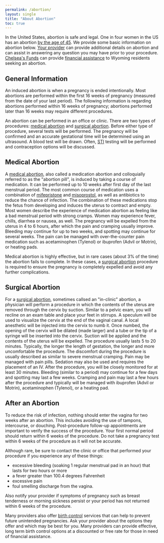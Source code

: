 ```yaml
---
permalink: /abortion/
layout: single
title: "About Abortion"
toc: true
---
```


In the United States, abortion is safe and legal. One in four women in
the US has an abortion [by the age of
45](https://www.guttmacher.org/fact-sheet/induced-abortion-united-states). We
provide some basic information on abortion below. [Your
provider](/providers) can provide additional details on abortion and
can assist in answering any question you may have prior to your
procedure. [Chelsea's Funds](/) can provide [financial
assistance](/financial) to Wyoming residents seeking an abortion.

## General Information

An induced abortion is when a pregnancy is ended intentionally. Most
abortions are performed within the first 16 weeks of pregnancy
(measured from the date of your last period). The following
information is regarding abortions performed within 16 weeks of
pregnancy; abortions performed later than 16 weeks may require
different procedures.

An abortion can be performed in an office or clinic. There are two
types of procedures: [medical abortion](#medical-abortion) and
[surgical abortion](#surgical-abortion). Before either type of
procedure, several tests will be performed. The pregnancy will be
confirmed and an accurate gestational time will be determined using an
ultrasound. A blood test will be drawn. Often,
[STI](https://www.plannedparenthood.org/learn/stds-hiv-safer-sex)
testing will be performed and contraception options will be discussed.

## Medical Abortion

A [medical
abortion](https://www.plannedparenthood.org/learn/abortion/the-abortion-pill),
also called a medication abortion and colloquially referred to as the
"abortion pill", is induced by taking a course of medication. It can
be performed up to 10 weeks after first day of the last menstrual
period. The most common course of medication uses a combination of
[mifepristone](https://medlineplus.gov/druginfo/meds/a600042.html) and
[misoprostol](https://medlineplus.gov/druginfo/meds/a689009.html), as
well as antibiotics to reduce the chance of infection. The combination
of these medications stop the fetus from developing and induces the
uterus to contract and empty. Most women describe the experience of
medication abortion as feeling like a bad menstrual period with strong
cramps. Women may experience fever, chills, diarrhea or nausea, as
well. The pregnancy will be expelled from the uterus in 4 to 6 hours,
after which the pain and cramping usually improve. Bleeding may
continue for up to two weeks, and spotting may continue for several
weeks. The pain can be managed with over-the-counter pain medication
such as acetaminophen (Tylenol) or ibuprofen (Advil or Motrin), or
heating pads.

Medical abortion is highly effective, but in rare cases (about 3% of
the time) the abortion fails to complete. In these cases, a [surgical
abortion](#surgical-abortion) procedure is required to ensure the
pregnancy is completely expelled and avoid any further complications.

## Surgical Abortion

For a [surgical
abortion](https://www.plannedparenthood.org/learn/abortion/in-clinic-abortion-procedures),
sometimes callsed an "in-clinic" abortion, a physician will perform a
procedure in which the contents of the uterus are removed through the
cervix by suction. Similar to a pelvic exam, you will recline on an
exam table and place your feet in stirrups. A speculum will be used to
visualize the cervix at the end of the vaginal canal. A local
anesthetic will be injected into the cervix to numb it. Once numbed,
the opening of the cervix will be dilated (made larger) and a tube or
the tip of a syringe will be inserted into the cervix. Suction will be
applied and the contents of the uterus will be expelled. The procedure
usually lasts 5 to 20 minutes. Typically, the longer the length of
gestation, the longer and more uncomfortable the procedure. The
discomfort during the procedure is usually described as similar to
severe menstrual cramping. Pain may be managed with pain
pills. Sedation may also be used and requires the placement of an
IV. After the procedure, you will be closely monitored for at least 30
minutes. Bleeding (similar to a period) may continue for a few days
and spotting may last a few weeks. Cramping and pain may last a few
hours after the procedure and typically will be managed with ibuprofen
(Advil or Motrin), acetaminophen (Tylenol), or a heating pad.

## After an Abortion

To reduce the risk of infection, nothing should enter the vagina for
two weeks after an abortion. This includes avoiding the use of
tampons, intercourse, or douching. Post-procedure follow-up
appointments are important to verify the success of the
procedure. Your first normal period should return within 6 weeks of
the procedure. Do not take a pregnancy test within 6 weeks of the
procedure as it will not be accurate.

Although rare, be sure to contact the clinic or office that performed
your procedure if you experience any of these things:

* excessive bleeding (soaking 1 regular menstrual pad in an
  hour) that lasts for two hours or more
* a fever greater than 100.4 degrees Fahrenheit
* excessive pain
* foul smelling discharge from the vagina.

Also notify your provider if symptoms of pregnancy such as breast
tenderness or morning sickness persist or your period has not returned
within 6 weeks of the procedure.

Many providers also offer [birth
control](https://www.plannedparenthood.org/learn/birth-control)
services that can help to prevent future unintended pregnancies. Ask
your provider about the options they offer and which may be best for
you. Many providers can provide effective, long term birth control
options at a discounted or free rate for those in need of financial
assistance.
